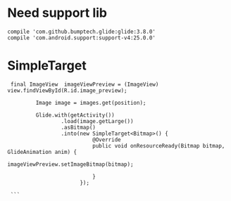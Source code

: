 
   #  Need support lib 
    

    compile 'com.github.bumptech.glide:glide:3.8.0'
    compile 'com.android.support:support-v4:25.0.0'

    
    
   # SimpleTarget 
   ```
    final ImageView  imageViewPreview = (ImageView) view.findViewById(R.id.image_preview);

            Image image = images.get(position);

            Glide.with(getActivity())
                    .load(image.getLarge())
                    .asBitmap()
                    .into(new SimpleTarget<Bitmap>() {
                              @Override
                              public void onResourceReady(Bitmap bitmap, GlideAnimation anim) {
                                  imageViewPreview.setImageBitmap(bitmap);
                            
                              }
                          });

    ```
